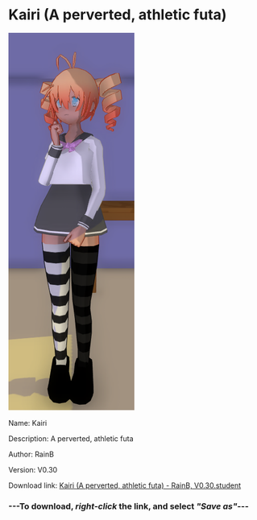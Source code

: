 # Kairi (A perverted, athletic futa)

<img src = "https://raw.githubusercontent.com/Arbiter1223/Daigaku-Gurashi-Custom-Students/master/Students/Files/Kairi%20(A%20perverted%2C%20athletic%20futa).png">

Name: Kairi

Description: A perverted, athletic futa

Author: RainB

Version: V0.30

Download link: <a href="https://raw.githubusercontent.com/Arbiter1223/Daigaku-Gurashi-Custom-Students/master/Students/Files/Kairi%20(A%20perverted%2C%20athletic%20futa)%20-%20RainB%2C%20V0.30.student">Kairi (A perverted, athletic futa) - RainB, V0.30.student</a>

### ---**To download, _right-click_ the link, and select _"Save as"_**---
